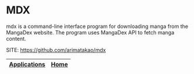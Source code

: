 # MDX

 mdx is a command-line interface program for downloading manga from the  MangaDex website. The program uses MangaDex API to fetch manga content.

 SITE: https://github.com/arimatakao/mdx

 | [Applications](https://portable-linux-apps.github.io/apps.html) | [Home](https://portable-linux-apps.github.io)
 | --- | --- |
